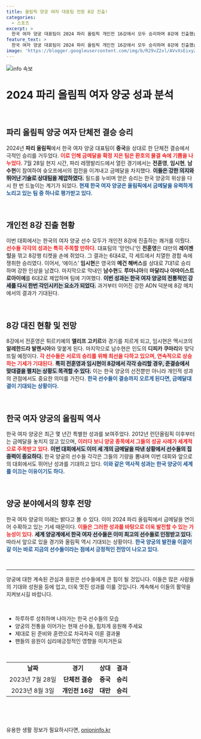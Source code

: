 ```yaml
---
title: 올림픽 양궁 여자 대표팀 전원 8강 진출!
categories:
  - 스포츠
excerpt: >
  한국 여자 양궁 대표팀이 2024 파리 올림픽 개인전 16강에서 모두 승리하며 8강에 진출했습니다! 전훈영, 임시현, 남수현이 함께 금메달 도전에 나서며 흥미진진한 대결이 기대됩니다!
feature_text: >
  한국 여자 양궁 대표팀이 2024 파리 올림픽 개인전 16강에서 모두 승리하며 8강에 진출했습니다! 전훈영, 임시현, 남수현이 함께 금메달 도전에 나서며 흥미진진한 대결이 기대됩니다!
image: 'https://blogger.googleusercontent.com/img/b/R29vZ2xl/AVvXsEixyZcFfHzMRdzZMjFBmAUKJYCLCGyLL1o632UiGVXcaFdKo_bkvkuCioo0uUKlGfBVcT3P84aROyZIXSBEx3Aw5nCQ3pTgDom1WDC4m8eifvWiAmWEEVb4x6G_l8C0QH225ldMjyaFvpxGEBGNO37VmDTDMHGhJPq73UglMfDca1-0aw/s1600/blogspot.png'
---
```


<p><img src="https://blogger.googleusercontent.com/img/b/R29vZ2xl/AVvXsEixyZcFfHzMRdzZMjFBmAUKJYCLCGyLL1o632UiGVXcaFdKo_bkvkuCioo0uUKlGfBVcT3P84aROyZIXSBEx3Aw5nCQ3pTgDom1WDC4m8eifvWiAmWEEVb4x6G_l8C0QH225ldMjyaFvpxGEBGNO37VmDTDMHGhJPq73UglMfDca1-0aw/s1600/blogspot.png" alt="info 속보" /></p>

<h1 data-ke-size="size36">2024 파리 올림픽 여자 양궁 성과 분석</h1>

<p data-ke-size="size16">&nbsp;</p>

<h2 data-ke-size="size26">파리 올림픽 양궁 여자 단체전 결승 승리</h2>

<p data-ke-size="size16">2024년 <b>파리 올림픽</b>에서 한국 여자 양궁 대표팀이 <b>중국</b>을 상대로 한 단체전 결승에서 극적인 승리를 거두었다. <b><span style="color: #ee2323;">이로 인해 금메달을 확정 지은 팀은 환호의 물결 속에 기쁨을 나누었다.</span></b> 7월 28일 현지 시간, 파리 레쟁발리드에서 열린 경기에서는 <b>전훈영</b>, <b>임시현</b>, <b>남수현</b>이 참여하여 슛오프에서의 접전을 이겨내고 금메달을 차지했다. <b><span style="background-color: #21538527;">이들은 강한 의지와 뛰어난 기술로 상대팀을 제압하였다.</span></b> 필드를 누비며 얻은 승리는 한국 양궁의 위상을 다시 한 번 드높이는 계기가 되었다. <b><span style="color: #1a5490;">현재 한국 여자 양궁은 올림픽에서 금메달을 유력하게 노리고 있는 팀 중 하나로 평가받고 있다.</span></b></p>

<p data-ke-size="size16">&nbsp;</p>

<h2 data-ke-size="size26">개인전 8강 진출 현황</h2>

<p data-ke-size="size16">이번 대회에서는 한국의 여자 양궁 선수 모두가 개인전 8강에 진출하는 쾌거를 이뤘다. <b><span style="color: #ee2323;">선수들 각각의 성과는 특히 주목할 만하다.</span></b> 대표팀의 '맏언니'인 <b>전훈영</b>은 대만의 <b>레이젠잉</b>을 꺾고 8강행 티켓을 손에 쥐었다. 그 결과는 6대4로, 각 세트에서 치열한 경합 속에 쟁취한 승리였다. 이어서, ‘에이스’ <b>임시현</b>은 영국의 <b>메건 해버스</b>를 상대로 7대1로 승리하며 강한 인상을 남겼다. 마지막으로 막내인 <b>남수현</b>도 <b>루마니아</b>의 <b>마달리나 아마이스트로아이에</b>를 6대2로 제압하며 팀에 기여했다. <b><span style="background-color: #21538527;">이번 성과는 한국 여자 양궁의 전통적인 강세를 다시 한번 각인시키는 요소가 되었다.</span></b> 과거부터 이어진 강한 ADN 덕분에 8강 메치에서의 결과가 기대된다.</p>

<p data-ke-size="size16">&nbsp;</p>

<h2 data-ke-size="size26">8강 대진 현황 및 전망</h2>

<p data-ke-size="size16">8강에서 전훈영은 튀르키예의 <b>엘리프 고키르</b>와 경기를 치르게 되고, 임시현은 멕시코의 <b>알레한드라 발렌시아</b>와 맞붙게 된다. 마지막으로 남수현은 인도의 <b>디피카 쿠마리</b>와 맞닥뜨릴 예정이다. <b><span style="color: #ee2323;">각 선수들은 서로의 승리를 위해 최선을 다하고 있으며, 연속적으로 상승하는 기세가 기대된다.</span></b> <b><span style="background-color: #21538527;">특히 전훈영과 임시현이 8강에서 각각 승리할 경우, 준결승에서 맞대결을 펼치는 상황도 목격할 수 있다.</span></b> 이는 한국 양궁의 선전뿐만 아니라 개인적 성과의 관점에서도 중요한 의미를 가진다. <b><span style="color: #1a5490;">한국 선수들이 결승까지 오르게 된다면, 금메달대결이 기대되는 상황이다.</span></b></p>

<p data-ke-size="size16">&nbsp;</p>

<h2 data-ke-size="size26">한국 여자 양궁의 올림픽 역사</h2>

<p data-ke-size="size16">한국 여자 양궁은 최근 몇 년간 특별한 성과를 보여주었다. 2012년 런던올림픽 이후부터는 금메달을 놓치지 않고 있으며, <b><span style="color: #ee2323;">이러다 보니 양궁 종목에서 그들의 성공 사례가 세계적으로 주목받고 있다.</span></b> <b><span style="background-color: #21538527;">이번 대회에서도 이미 세 개의 금메달을 따낸 상황에서 선수들의 집중력이 중요하다.</span></b> 한국 양궁의 선수들 각각은 그들의 기량을 뽐내며 이번 대회와 앞으로의 대회에서도 뛰어난 성과를 기대하고 있다. <b><span style="color: #1a5490;">이와 같은 역사적 성과는 한국 양궁이 세계를 이끄는 이유이기도 하다.</span></b></p>

<p data-ke-size="size16">&nbsp;</p>

<h2 data-ke-size="size26">양궁 분야에서의 향후 전망</h2>

<p data-ke-size="size16">한국 여자 양궁의 미래는 밝다고 볼 수 있다. 이미 2024 파리 올림픽에서 금메달을 연이어 수확하고 있는 기세 때문이다. <b><span style="color: #ee2323;">이들은 그러한 성과를 바탕으로 더욱 발전할 수 있는 가능성이 있다.</span></b> <b><span style="background-color: #21538527;">세계 양궁계에서 한국 여자 선수들은 이미 <b>최고의 선수들로 인정받고 있다.</b></span></b> 따라서 앞으로 있을 경기와 올림픽 역시 기대되는 상황이다. <b><span style="color: #1a5490;">한국 양궁의 발전을 이끌어 갈 이는 바로 지금의 선수들이라는 점에서 긍정적인 전망이 나오고 있다.</span></b></p>

<p data-ke-size="size16">&nbsp;</p>

<hr/>

<p data-ke-size="size16">양궁에 대한 계속된 관심과 응원은 선수들에게 큰 힘이 될 것입니다. 이들은 많은 사람들의 기대와 성원을 등에 업고, 더욱 멋진 성과를 이룰 것입니다. 계속해서 이들의 활약을 지켜보시길 바랍니다.</p>

<p data-ke-size="size16">&nbsp;</p>

<ul>
    <li>하루하루 성취하며 나아가는 한국 선수들의 모습</li>
    <li>양궁의 전통을 이어가는 현재 선수들, 힘차게 응원해 주세요</li>
    <li>제대로 된 준비와 훈련으로 차곡차곡 이룬 결과물</li>
    <li>팬들의 응원이 심리에긍정적인 영향을 미치거든요</li>
</ul>

<p data-ke-size="size16">&nbsp;</p>

<table>
    <tr>
        <td style="text-align: center; height: 17px;"><b>날짜</b></td>
        <td style="text-align: center; height: 17px;"><b>경기</b></td>
        <td style="text-align: center; height: 17px;"><b>상대</b></td>
        <td style="text-align: center; height: 17px;"><b>결과</b></td>
    </tr>
    <tr>
        <td style="text-align: center; height: 17px;">2023년 7월 28일</td>
        <td style="text-align: center; height: 17px;"><b>단체전 결승</b></td>
        <td style="text-align: center; height: 17px;"><b>중국</b></td>
        <td style="text-align: center; height: 17px;"><b>승리</b></td>
    </tr>
    <tr>
        <td style="text-align: center; height: 17px;">2023년 8월 3일</td>
        <td style="text-align: center; height: 17px;"><b>개인전 16강</b></td>
        <td style="text-align: center; height: 17px;"><b>대만</b></td>
        <td style="text-align: center; height: 17px;"><b>승리</b></td>
    </tr>
</table>

<p data-ke-size="size16">&nbsp;</p>

<p><br /></p>
유용한 생활 정보가 필요하시다면, <a href="https://onioninfo.kr" rel="dofollow">onioninfo.kr</a>


